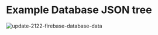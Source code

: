 # Example Database JSON tree

![update-2122-firebase-database-data](https://user-images.githubusercontent.com/23661772/162802672-c0c76aca-57d5-4399-92b4-7b340e37e45e.png)
